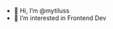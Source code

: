 - 👋 Hi, I’m @mytiluss
- 👀 I’m interested in Frontend Dev


<!---
mytiluss/mytiluss is a ✨ special ✨ repository because its `README.md` (this file) appears on your GitHub profile.
You can click the Preview link to take a look at your changes.
--->
